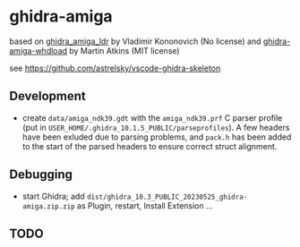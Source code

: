 # ghidra-amiga
based on [ghidra_amiga_ldr](https://github.com/lab313ru/ghidra_amiga_ldr) by Vladimir Kononovich (No license)
and [ghidra-amiga-whdload](https://github.com/apparentlymart/ghidra-amiga-whdload) by Martin Atkins (MIT license)

see https://github.com/astrelsky/vscode-ghidra-skeleton

## Development
- create `data/amiga_ndk39.gdt` with the `amiga_ndk39.prf` C parser profile (put in `USER_HOME/.ghidra_10.1.5_PUBLIC/parseprofiles`). A few headers have been exluded due to parsing problems, and `pack.h` has been added to the start of the parsed headers to ensure correct struct alignment.

## Debugging
- start Ghidra; add `dist/ghidra_10.3_PUBLIC_20230525_ghidra-amiga.zip.zip` as Plugin, restart, Install Extension ...

## TODO
